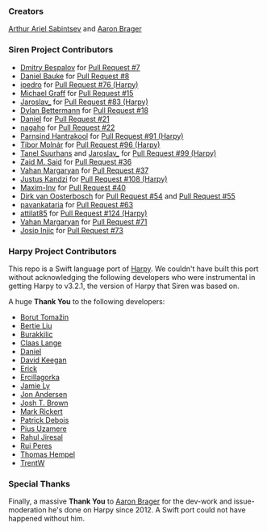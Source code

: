 ### Creators
[Arthur Ariel Sabintsev](http://www.sabintsev.com/) and [Aaron Brager](http://twitter.com/GetAaron)

### Siren Project Contributors
- [Dmitry Bespalov](https://github.com/diamondsky) for [Pull Request #7](https://github.com/ArtSabintsev/Siren/pull/7)
- [Daniel Bauke](https://github.com/bonkey) for [Pull Request #8](https://github.com/ArtSabintsev/Siren/pull/8)
- [ipedro](https://github.com/ipedro) for [Pull Request #76 (Harpy)](https://github.com/ArtSabintsev/Harpy/pull/76)
- [Michael Graff](http://github.com/skandragon) for [Pull Request #15](https://github.com/ArtSabintsev/Siren/pull/15)
- [Jaroslav_](https://github.com/jaroslavas) for [Pull Request #83 (Harpy)](https://github.com/ArtSabintsev/Harpy/pull/83)
- [Dylan Bettermann](https://github.com/dbettermann) for [Pull Request #18](https://github.com/ArtSabintsev/Siren/pull/18)
- [Daniel](https://github.com/Daniel) for [Pull Request #21](https://github.com/ArtSabintsev/Siren/pull/21)
- [nagaho](https://github.com/nagaho) for [Pull Request #22](https://github.com/ArtSabintsev/Siren/pull/22)
- [Parnsind Hantrakool](https://github.com/kong707) for [Pull Request #91 (Harpy)](https://github.com/ArtSabintsev/Harpy/issues/91)
- [Tibor Molnár](https://github.com/fatalaa) for [Pull Request #96 (Harpy)](https://github.com/ArtSabintsev/Harpy/issues/96)
- [Tanel Suurhans](https://github.com/tanelsuurhans) and [Jaroslav_](https://github.com/jaroslavas) for [Pull Request #99 (Harpy)](https://github.com/ArtSabintsev/Harpy/issues/99)
- [Zaid M. Said](https://github.com/SentulAsia) for [Pull Request #36](https://github.com/ArtSabintsev/Siren/pull/36)
- [Vahan Margaryan](https://github.com/VahanMargaryan) for [Pull Request #37](https://github.com/ArtSabintsev/Siren/pull/37)
- [Justus Kandzi](https://github.com/jkandzi) for [Pull Request #108 (Harpy)](https://github.com/ArtSabintsev/Harpy/pull/108)
- [Maxim-Inv](https://github.com/Maxim-Inv) for [Pull Request #40](https://github.com/ArtSabintsev/Siren/pull/40)
- [Dirk van Oosterbosch](https://github.com/irlabs) for [Pull Request #54](https://github.com/ArtSabintsev/Siren/pull/54) and [Pull Request #55](https://github.com/ArtSabintsev/Siren/pull/55)
- [pavankataria](https://github.com/pavankataria) for [Pull Request #63](https://github.com/ArtSabintsev/Siren/pull/63)
- [attilat85](https://github.com/attilat85) for [Pull Request #124 (Harpy)](https://github.com/ArtSabintsev/Harpy/pull/124)
- [Vahan Margaryan](https://github.com/VahanMargaryan) for [Pull Request #71](https://github.com/ArtSabintsev/Siren/pull/71)
- [Josip Injic](https://github.com/jinjic) for [Pull Request #73](https://github.com/ArtSabintsev/Siren/pull/73)

### Harpy Project Contributors
This repo is a Swift language port of [Harpy](http://github.com/ArtSabintsev/Harpy). We couldn't have built this port without acknowledging the following developers who were instrumental in getting Harpy to v3.2.1, the version of Harpy that Siren was based on.

A huge **Thank You** to the following developers:

- [Borut Tomažin](https://github.com/borut-t)
- [Bertie Liu](https://github.com/https://github.com/aceisScope)
- [Burakkilic](https://github.com/burakkilic)
- [Claas Lange](https://github.com/claaslange)
- [Daniel](https://github.com/danieltskv)
- [David Keegan](https://github.com/kgn)
- [Erick](https://github.com/dexcell0)
- [Ercillagorka](https://github.com/ercillagorka)
- [Jamie Ly](http://github,com/jamiely)
- [Jon Andersen](https://github.com/jonandersen)
- [Josh T. Brown](https://github.com/joshuatbrown)
- [Mark Rickert](https://github.com/markrickert)
- [Patrick Debois](https://github.com/jedi4ever)
- [Pius Uzamere](https://github.com/pius)
- [Rahul Jiresal](https://github.com/rahuljiresal)
- [Rui Peres](https://github.com/RuiAAPeres)
- [Thomas Hempel](https://github.com/thomashempel)
- [TrentW](https://github.com/trentw)

### Special Thanks
Finally, a massive **Thank You** to [Aaron Brager](http://twitter.com/GetAaron) for the dev-work and issue-moderation he's done on Harpy since 2012. A Swift port could not have happened without him.
